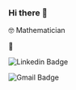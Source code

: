 ### Hi there 👋 

🤓 Mathematician 

🍴 



![Linkedin Badge](https://img.shields.io/badge/-Follow_Me-blue?style=for-the-badge&logo=Linkedin&logoColor=white)

![Gmail Badge](https://img.shields.io/badge/-Contact_Me-d44638?style=for-the-badge&logo=Gmail&logoColor=white)

<!--
**pablinT/pablinT** is a ✨ _special_ ✨ repository because its `README.md` (this file) appears on your GitHub profile.

Here are some ideas to get you started:

- 🔭 I’m currently working on ...
- 🌱 I’m currently learning ...
- 👯 I’m looking to collaborate on ...
- 🤔 I’m looking for help with ...
- 💬 Ask me about ...
- 📫 How to reach me: ...
- 😄 Pronouns: ...
- ⚡ Fun fact: ...
-->

